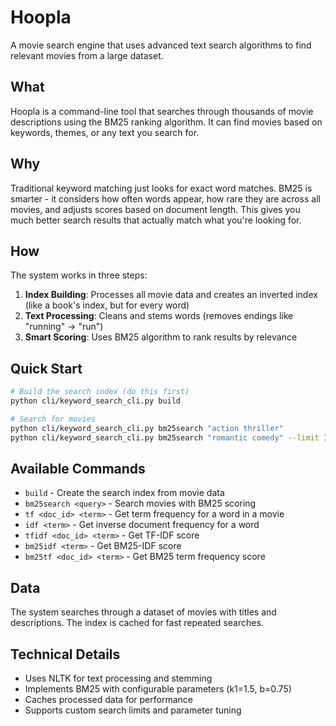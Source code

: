 # Hoopla

A movie search engine that uses advanced text search algorithms to find relevant movies from a large dataset.

## What

Hoopla is a command-line tool that searches through thousands of movie descriptions using the BM25 ranking algorithm. It can find movies based on keywords, themes, or any text you search for.

## Why

Traditional keyword matching just looks for exact word matches. BM25 is smarter - it considers how often words appear, how rare they are across all movies, and adjusts scores based on document length. This gives you much better search results that actually match what you're looking for.

## How

The system works in three steps:

1. **Index Building**: Processes all movie data and creates an inverted index (like a book's index, but for every word)
2. **Text Processing**: Cleans and stems words (removes endings like "running" → "run") 
3. **Smart Scoring**: Uses BM25 algorithm to rank results by relevance

## Quick Start

```bash
# Build the search index (do this first)
python cli/keyword_search_cli.py build

# Search for movies
python cli/keyword_search_cli.py bm25search "action thriller"
python cli/keyword_search_cli.py bm25search "romantic comedy" --limit 10
```

## Available Commands

- `build` - Create the search index from movie data
- `bm25search <query>` - Search movies with BM25 scoring
- `tf <doc_id> <term>` - Get term frequency for a word in a movie
- `idf <term>` - Get inverse document frequency for a word
- `tfidf <doc_id> <term>` - Get TF-IDF score
- `bm25idf <term>` - Get BM25-IDF score
- `bm25tf <doc_id> <term>` - Get BM25 term frequency score

## Data

The system searches through a dataset of movies with titles and descriptions. The index is cached for fast repeated searches.

## Technical Details

- Uses NLTK for text processing and stemming
- Implements BM25 with configurable parameters (k1=1.5, b=0.75)
- Caches processed data for performance
- Supports custom search limits and parameter tuning

